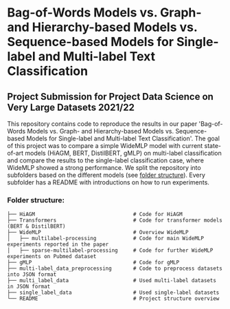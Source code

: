 # Bag-of-Words Models vs. Graph- and Hierarchy-based Models vs. Sequence-based Models for Single-label and Multi-label Text Classification

## Project Submission for Project Data Science on Very Large Datasets 2021/22

This repository contains code to reproduce the results in our paper 'Bag-of-Words Models vs. Graph- and Hierarchy-based Models vs. Sequence-based Models for Single-label and Multi-label Text Classification'. The goal of this project was to compare a simple WideMLP model with current state-of-art models (HiAGM, BERT, DistilBERT, gMLP) on multi-label classification and compare the results to the single-label classification case, where WideMLP showed a strong performance. We split the repository into subfolders based on the different models (see [folder structure](#folder-structure)). Every subfolder has a README with introductions on how to run experiments.

### Folder structure:
    ├── HiAGM                                # Code for HiAGM
    ├── Transformers                         # Code for transformer models (BERT & DistilBERT)
    ├── WideMLP                              # Overview WideMLP
    │   ├── multilabel-processing            # Code for main WideMLP experiments reported in the paper
    │   ├── sparse-multilabel-processing     # Code for further WideMLP experiments on Pubmed dataset
    ├── gMLP                                 # Code for gMLP
    ├── multi-label_data_preprocessing       # Code to preprocess datasets into JSON format     
    ├── multi_label_data                     # Used multi-label datasets in JSON format
    ├── single_label_data                    # Used single-label datasets
    └── README                               # Project structure overview
